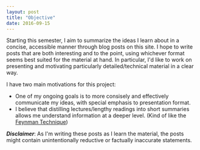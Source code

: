 ```yaml
---
layout: post
title: "Objective"
date: 2016-09-15
---
```


Starting this semester, I aim to summarize the ideas I learn about in a concise, accessible manner through blog posts on this site. I hope to write posts that are both interesting and to the point, using whichever format seems best suited for the material at hand. In particular, I'd like to work on presenting and motivating particularly detailed/technical material in a clear way.

I have two main motivations for this project:


* One of my ongoing goals is to more consisely and effectively communicate my ideas, with special emphasis to presentation format.
* I believe that distilling lectures/lengthy readings into short summaries allows me understand information at a deeper level. (Kind of like the [Feynman Technique](https://www.farnamstreetblog.com/2012/04/learn-anything-faster-with-the-feynman-technique/))


***Disclaimer***: As I'm writing these posts as I learn the material, the posts might contain unintentionally reductive or factually inaccurate statements.
